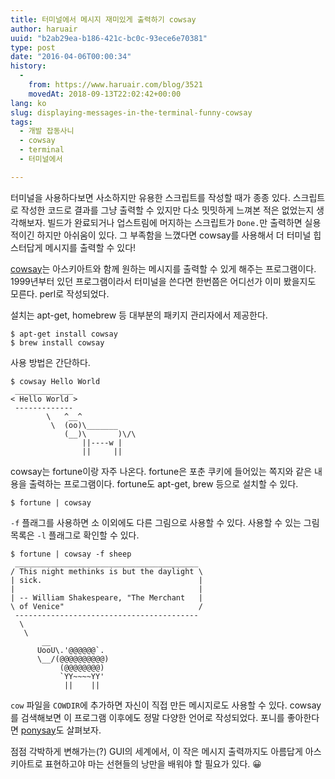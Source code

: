 ```yaml
---
title: 터미널에서 메시지 재미있게 출력하기 cowsay
author: haruair
uuid: "b2ab29ea-b186-421c-bc0c-93ece6e70381"
type: post
date: "2016-04-06T00:00:34"
history:
  - 
    from: https://www.haruair.com/blog/3521
    movedAt: 2018-09-13T22:02:42+00:00
lang: ko
slug: displaying-messages-in-the-terminal-funny-cowsay
tags:
  - 개발 잡동사니
  - cowsay
  - terminal
  - 터미널에서

---
```

터미널을 사용하다보면 사소하지만 유용한 스크립트를 작성할 때가 종종 있다. 스크립트로 작성한 코드로 결과를 그냥 출력할 수 있지만 다소 밋밋하게 느껴본 적은 없었는지 생각해보자. 빌드가 완료되거나 업스트림에 머지하는 스크립트가 `Done.`만 출력하면 실용적이긴 하지만 아쉬움이 있다. 그 부족함을 느꼈다면 cowsay를 사용해서 더 터미널 힙스터답게 메시지를 출력할 수 있다!

[cowsay][1]는 아스키아트와 함께 원하는 메시지를 출력할 수 있게 해주는 프로그램이다. 1999년부터 있던 프로그램이라서 터미널을 쓴다면 한번쯤은 어디선가 이미 봤을지도 모른다. perl로 작성되었다.

설치는 apt-get, homebrew 등 대부분의 패키지 관리자에서 제공한다.

    $ apt-get install cowsay
    $ brew install cowsay
    

사용 방법은 간단하다.

    $ cowsay Hello World
     _____________
    < Hello World >
     -------------
            \   ^__^
             \  (oo)\_______
                (__)\       )\/\
                    ||----w |
                    ||     ||
    

cowsay는 fortune이랑 자주 나온다. fortune은 포춘 쿠키에 들어있는 쪽지와 같은 내용을 출력하는 프로그램이다. fortune도 apt-get, brew 등으로 설치할 수 있다.

    $ fortune | cowsay
    

`-f` 플래그를 사용하면 소 이외에도 다른 그림으로 사용할 수 있다. 사용할 수 있는 그림 목록은 `-l` 플래그로 확인할 수 있다.

    $ fortune | cowsay -f sheep
     _________________________________________
    / This night methinks is but the daylight \
    | sick.                                   |
    |                                         |
    | -- William Shakespeare, "The Merchant   |
    \ of Venice"                              /
     -----------------------------------------
      \
       \
           __     
          UooU\.'@@@@@@`.
          \__/(@@@@@@@@@@)
               (@@@@@@@@)
               `YY~~~~YY'
                ||    ||
    

`cow` 파일을 `COWDIR`에 추가하면 자신이 직접 만든 메시지로도 사용할 수 있다. cowsay를 검색해보면 이 프로그램 이후에도 정말 다양한 언어로 작성되었다. 포니를 좋아한다면 [ponysay][2]도 살펴보자.

점점 각박하게 변해가는(?) GUI의 세계에서, 이 작은 메시지 출력까지도 아름답게 아스키아트로 표현하고야 마는 선현들의 낭만을 배워야 할 필요가 있다. 😀

 [1]: https://en.wikipedia.org/wiki/Cowsay
 [2]: https://github.com/erkin/ponysay